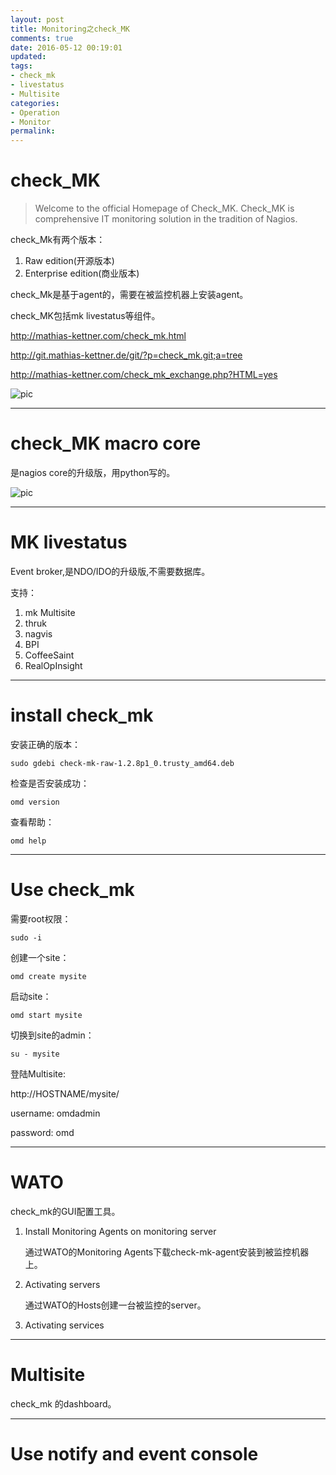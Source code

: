 ```yaml
---
layout: post
title: Monitoring之check_MK
comments: true
date: 2016-05-12 00:19:01
updated:
tags:
- check_mk
- livestatus
- Multisite
categories:
- Operation
- Monitor
permalink:
---
```


# check_MK

> Welcome to the official Homepage of Check_MK. Check_MK is comprehensive IT monitoring solution in the tradition of Nagios.

check_Mk有两个版本：
1. Raw edition(开源版本)
2. Enterprise edition(商业版本)

check_Mk是基于agent的，需要在被监控机器上安装agent。

check_MK包括mk livestatus等组件。

<http://mathias-kettner.com/check_mk.html>

<http://git.mathias-kettner.de/git/?p=check_mk.git;a=tree>

<http://mathias-kettner.com/check_mk_exchange.php?HTML=yes>

![pic](/images/mkdis.PNG)

***

# check_MK macro core

是nagios core的升级版，用python写的。

![pic](/images/check_mk.PNG)

***

# MK livestatus

Event broker,是NDO/IDO的升级版,不需要数据库。

支持：
1. mk Multisite
2. thruk
3. nagvis
4. BPI
5. CoffeeSaint
6. RealOpInsight

***

# install check_mk

安装正确的版本：

    sudo gdebi check-mk-raw-1.2.8p1_0.trusty_amd64.deb

检查是否安装成功：

    omd version

查看帮助：

    omd help

***

# Use check_mk

需要root权限：

    sudo -i

创建一个site：

    omd create mysite

启动site：

    omd start mysite

切换到site的admin：

    su - mysite

登陆Multisite:

http://HOSTNAME/mysite/

username: omdadmin

password: omd

***

# WATO

check_mk的GUI配置工具。

1. Install Monitoring Agents on monitoring server

    通过WATO的Monitoring Agents下载check-mk-agent安装到被监控机器上。

2. Activating servers

    通过WATO的Hosts创建一台被监控的server。

3. Activating services

***

# Multisite

check_mk 的dashboard。

***

# Use notify and event console
